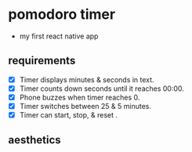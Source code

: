 # pomodoro timer

- my first react native app

## requirements

- [x] Timer displays minutes & seconds in text. 
- [x] Timer counts down seconds until it reaches 00:00.
- [x] Phone buzzes when timer reaches 0.
- [x] Timer switches between 25 & 5 minutes.
- [x] Timer can start, stop, & reset .

## aesthetics

